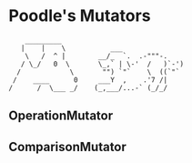 # Poodle's Mutators

```text
    _________
   |    |    \           ___
    \   /  ^ |        __/_  `.  .-"""-.
   / \_/   0  \       \_,` | \-'  /   )`-')
  /            \       "") `"`    \  ((`"`
 /    ____      0     ___Y  ,    .'7 /|
/      /  \___ _/    (_,___/...-` (_/_/
```

## OperationMutator

## ComparisonMutator